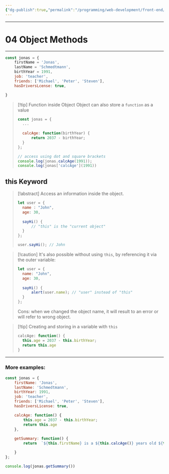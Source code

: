 ```yaml
---
{"dg-publish":true,"permalink":"/programming/web-development/front-end/javascript-vanilla/fundamentals-2/04-object-methods/","tags":["programming","webdevelopment","frontend","JavaScript"]}
---
```


---
# 04 Object Methods

--- 
```javascript
const jonas = {
	firstName = 'Jonas',
	lastName = 'Schmedtmann',
	birthYear = 1991,
	job: 'teacher',
	friends: ['Michael', 'Peter', 'Steven'],
	hasDriversLcense: true,

}
```

>[!tip] Function inside Object
>Object can also store a `function` as a value
>```javascript
>const jonas = {
>	...
>	
>	calcAge: function(birthYear) {
>		return 2037 - birthYear;
>	}
>};
>
>// access using dot and square brackets
>console.log(jonas.calcAge(1991));
>console.log(jonas['calcAge'](1991))
>```

## this Keyword
>[!abstract] Access an information inside the object.
>```javascript
>let user = {
>	name : "John",
>	age: 30,
>	
>	sayHi() {
>		// "this" is the "current object"
>	}
>};
>
>user.sayHi(); // John
>```

>[!caution] It's also possible without using `this`, by referencing it via the outer variable:
>```javascript
>let user = {
>	name: "John",
>	age: 30,
>	
>	sayHi() {
>		alert(user.name); // "user" instead of "this"
>	}
>};
>```
>Cons: when we changed the object name, it will result to an error or will refer to wrong object.

>[!tip] Creating and storing in a variable with `this`
>```javascript
>calcAge: function() {
>	this.age = 2037 - this.birthYear;
>	return this.age
>}
>```

---
### More examples:
```javascript
const jonas = {
    firstName: 'Jonas',
    lastName: 'Schmedtmann',
    birthYear: 1991,
    job: 'teacher',
    friends: ['Michael', 'Peter', 'Steven'],
    hasDriversLicense: true,

	calcAge: function() {
		this.age = 2037 - this.birthYear;
		return this.age
	},
	
    getSummary: function() {
        return  `${this.firstName} is a ${this.calcAge()} years old ${this.job}, and he has ${this.hasDriversLicense ? 'a' : 'no'} driver's license.`

    }
};

console.log(jonas.getSummary())
```

